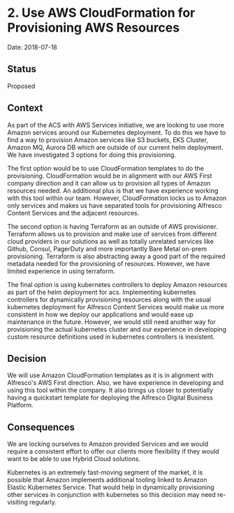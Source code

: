 # 2. Use AWS CloudFormation for Provisioning AWS Resources

Date: 2018-07-18

## Status

Proposed

## Context

As part of the ACS with AWS Services initiative, we are looking to use more Amazon services around our Kubernetes deployment. To do this we have to find a way to provision Amazon services like S3 buckets, EKS Cluster, Amazon MQ, Aurora DB which are outside of our current helm deployment. We have investigated 3 options for doing this provisioning.

The first option would be to use CloudFormation templates to do the provisioning.
CloudFormation would be in alignment with our AWS First company direction and it can allow us to provision all types of Amazon resources needed.
An additional plus is that we have experience working with this tool within our team.
However, CloudFormation locks us to Amazon only services and makes us have separated tools for provisioning Alfresco Content Services and the adjacent resources.

The second option is having Terraform as an outside of AWS provisioner.
Terraform allows us to provision and make use of services from different cloud providers in our solutions as well as totally unrelated services like Github, Consul, PagerDuty and more importantly Bare Metal on-prem provisioning. Terraform is also abstracting away a good part of the required metadata needed for the provisioning of resources.
However, we have limited experience in using terraform.

The final option is using kubernetes controllers to deploy Amazon resources as part of the helm deployment for acs.
Implementing kubernetes controllers for dynamically provisioning resources along with the usual kubernetes deployment for Alfresco Content Services would make us more consistent in how we deploy our applications and would ease up maintenance in the future.
However, we would still need another way for provisioning the actual kubernetes cluster and our experience in developing custom resource definitions used in kubernetes controllers is inexistent.

## Decision

We will use Amazon CloudFormation templates as it is in alignment with Alfresco's AWS First direction. Also, we have experience in developing and using this tool within the company. It also brings us closer to potentially having a quickstart template for deploying the Alfresco Digital Business Platform.

## Consequences

We are locking ourselves to Amazon provided Services and we would require a consistent effort to offer our clients more flexibility if they would want to be able to use Hybrid Cloud solutions.

Kubernetes is an extremely fast-moving segment of the market, it is possible that Amazon implements additional tooling linked to Amazon Elastic Kubernetes Service.
That would help in dynamically provisioning other services in conjunction with kubernetes so this decision may need re-visiting regularly.
